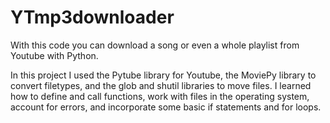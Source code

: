# YTmp3downloader
With this code you can download a song or even a whole playlist from Youtube with Python.

In this project I used the Pytube library for Youtube, the MoviePy library to convert filetypes, and the glob and shutil libraries to move files.
I learned how to define and call functions, work with files in the operating system, account for errors, and incorporate some basic if statements and for loops.
